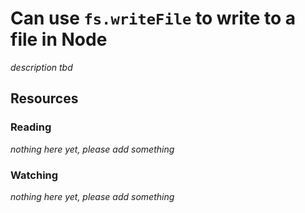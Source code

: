 # Can use `fs.writeFile` to write to a file in Node
_description tbd_
## Resources
### Reading
_nothing here yet, please add something_
### Watching
_nothing here yet, please add something_
